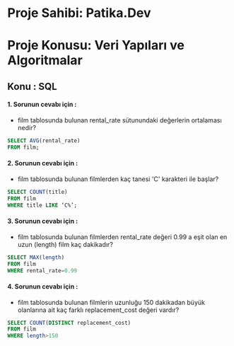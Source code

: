 # Proje Sahibi: Patika.Dev 
# Proje Konusu: Veri Yapıları ve Algoritmalar
## Konu : SQL

#### 1. Sorunun cevabı için :
- film tablosunda bulunan rental_rate sütunundaki değerlerin ortalaması nedir?
```sql
SELECT AVG(rental_rate) 
FROM film;
```

#### 2. Sorunun cevabı için :
- film tablosunda bulunan filmlerden kaç tanesi 'C' karakteri ile başlar?
```sql
SELECT COUNT(title) 
FROM film
WHERE title LIKE ‘C%’;
```

#### 3. Sorunun cevabı için :
- film tablosunda bulunan filmlerden rental_rate değeri 0.99 a eşit olan en uzun (length) film kaç dakikadır?
```sql
SELECT MAX(length) 
FROM film
WHERE rental_rate=0.99
```
#### 4. Sorunun cevabı için :
- film tablosunda bulunan filmlerin uzunluğu 150 dakikadan büyük olanlarına ait kaç farklı replacement_cost değeri vardır?
```sql
SELECT COUNT(DISTINCT replacement_cost) 
FROM film
WHERE length>150
```
